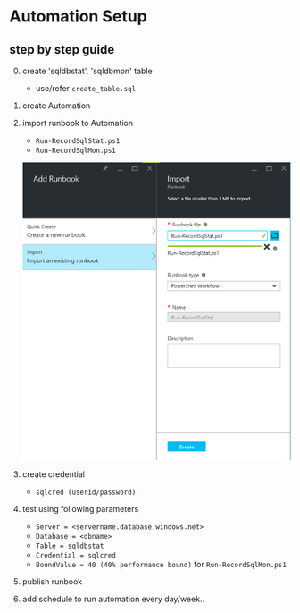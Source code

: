 # Automation Setup

## step by step guide
0. create 'sqldbstat', 'sqldbmon' table
	* use/refer `create_table.sql`

1. create Automation

2. import runbook to Automation
	* `Run-RecordSqlStat.ps1`
	* `Run-RecordSqlMon.ps1`

	![import runbook](../pix/automation01.png)

3. create credential
	* `sqlcred (userid/password)`

4. test using following parameters

	* `Server = <servername.database.windows.net>`
	* `Database = <dbname>`
	* `Table = sqldbstat`
	* `Credential = sqlcred`	
	* `BoundValue = 40 (40% performance bound)` for `Run-RecordSqlMon.ps1`

5. publish runbook

6. add schedule to run automation every day/week..

